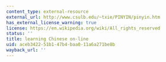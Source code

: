 ```yaml
---
content_type: external-resource
external_url: http://www.csulb.edu/~txie/PINYIN/pinyin.htm
has_external_license_warning: true
license: https://en.wikipedia.org/wiki/All_rights_reserved
status: ''
title: learning Chinese on-line
uid: aceb3422-51b1-47b4-baa0-11a6a271be8b
wayback_url: ''
---
```

